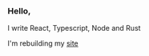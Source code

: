 ### Hello, 

I write React, Typescript, Node and Rust

I'm rebuilding my [site](https://kehinde.xyz)
